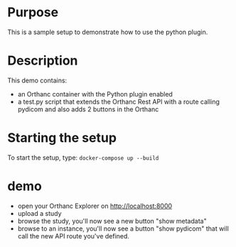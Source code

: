 # Purpose

This is a sample setup to demonstrate how to use the python plugin.

# Description

This demo contains:

- an Orthanc container with the Python plugin enabled
- a test.py script that extends the Orthanc Rest API with a 
  route calling pydicom and also adds 2 buttons in the
  Orthanc

# Starting the setup

To start the setup, type: `docker-compose up --build`

# demo

- open your Orthanc Explorer on [http://localhost:8000](http://localhost:8000)
- upload a study
- browse the study, you'll now see a new button "show metadata"
- browse to an instance, you'll now see a button "show pydicom" that will call the new 
  API route you've defined.
